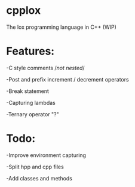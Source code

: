 # cpplox
The lox programming language in C++ (WIP)

# Features:

-C style comments /*not nested*/

-Post and prefix increment / decrement operators

-Break statement

-Capturing lambdas

-Ternary operator "?"

# Todo:

-Improve environment capturing

-Split hpp and cpp files

-Add classes and methods

